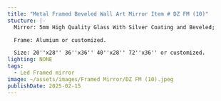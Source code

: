 ```yaml
---
title: "Metal Framed Beveled Wall Art Mirror Item # DZ FM (10)"
stucture: |-
  Mirror: 5mm High Quality Glass With Silver Coating and Beveled;

  Frame: Alumium or customized.

  Size: 20''x28'' 36''x36'' 40''x28'' 72''x36'' or customized.
lighting: NONE
tags:
  - Led Framed mirror
image: ~/assets/images/Framed Mirror/DZ FM (10).jpeg
publishDate: 2025-02-15
---
```

